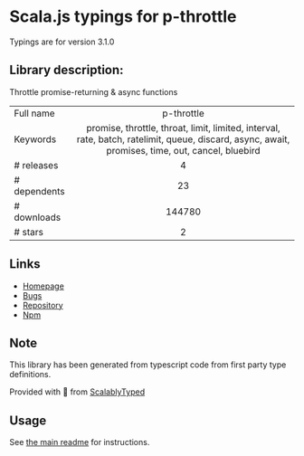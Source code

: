 
# Scala.js typings for p-throttle

Typings are for version 3.1.0

## Library description:
Throttle promise-returning & async functions

|                    |                 |
| ------------------ | :-------------: |
| Full name          | p-throttle |
| Keywords           | promise, throttle, throat, limit, limited, interval, rate, batch, ratelimit, queue, discard, async, await, promises, time, out, cancel, bluebird |
| # releases         | 4 |
| # dependents       | 23 |
| # downloads        | 144780 |
| # stars            | 2 |

## Links
- [Homepage](https://github.com/sindresorhus/p-throttle#readme)
- [Bugs](https://github.com/sindresorhus/p-throttle/issues)
- [Repository](https://github.com/sindresorhus/p-throttle)
- [Npm](https://www.npmjs.com/package/p-throttle)
    


## Note
This library has been generated from typescript code from first party type definitions.

Provided with :purple_heart: from [ScalablyTyped](https://github.com/oyvindberg/ScalablyTyped)

## Usage
See [the main readme](../../readme.md) for instructions.


